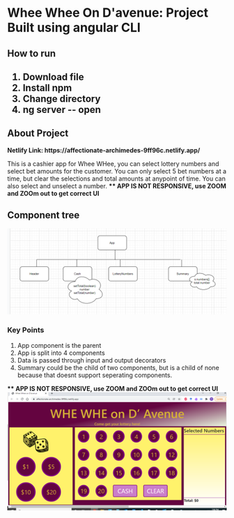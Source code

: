 <h1>Whee Whee On D'avenue: Project Built using angular CLI</h1>
<h2>How to run<h2>
<ol>
  <li>Download file</li>
  <li>Install npm</li>
  <li>Change directory</li>
  <li>ng server -- open</li>
</ol>

<h2>About Project</h2>
<b>Netlify Link: https://affectionate-archimedes-9ff96c.netlify.app/</b>
<p>This is a cashier app for Whee WHee, you can select lottery numbers and select bet amounts for the customer. You can only select 5 bet numbers at a time, but clear the selections and total amounts at anypoint of time. You can also select and unselect a number.
<b>** APP IS NOT RESPONSIVE, use ZOOM and ZOOm out to get correct UI</b>
</p>


<h2>Component tree</h2>
<img src="component.PNG" />
<h3>Key Points</h3>
<ol>
  <li>App component is the parent</li>
  <li>App is split into 4 components</li>
  <li>Data is passed through input and output decorators</li>
  <li>Summary could be the child of two components, but is a child of none because that doesnt support seperating components.</li>
</ol>

<b>** APP IS NOT RESPONSIVE, use ZOOM and ZOOm out to get correct UI</b>
<img src="UI.PNG" />